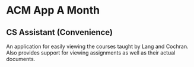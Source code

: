 # ACM App A Month

## CS Assistant (Convenience)
An application for easily viewing the courses taught by Lang and Cochran. Also provides support for viewing assignments as well as their actual documents.